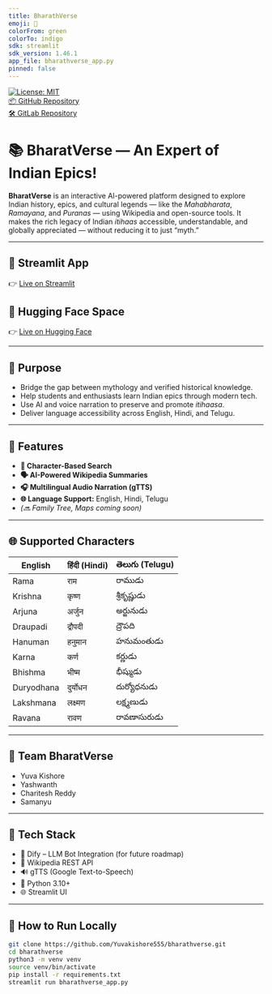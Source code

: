 ```yaml
---
title: BharathVerse
emoji: 🌿
colorFrom: green
colorTo: indigo
sdk: streamlit
sdk_version: 1.46.1
app_file: bharathverse_app.py
pinned: false
---
```


[![License: MIT](https://img.shields.io/badge/License-MIT-yellow.svg)](./LICENSE)  
[📦 GitHub Repository](https://github.com/Yuvakishore555/bharathverse)  
[🛠 GitLab Repository](https://code.swecha.org/soai2025/soai-hackathon/Bharathverse)

# 📚 BharatVerse — An Expert of Indian Epics!

**BharatVerse** is an interactive AI-powered platform designed to explore Indian history, epics, and cultural legends — like the *Mahabharata*, *Ramayana*, and *Puranas* — using Wikipedia and open-source tools. It makes the rich legacy of Indian *itihaas* accessible, understandable, and globally appreciated — without reducing it to just “myth.”

---

## 🔗 Streamlit App  
👉 [Live on Streamlit](https://bharathverse-bwwxvff2ozzxqoaswsbfpt.streamlit.app/#bharath-verse)

## 🔗 Hugging Face Space  
👉 [Live on Hugging Face](https://huggingface.co/spaces/YuvaKishoreM/bharathverse)

---

## 🎯 Purpose

- Bridge the gap between mythology and verified historical knowledge.
- Help students and enthusiasts learn Indian epics through modern tech.
- Use AI and voice narration to preserve and promote *itihaasa*.
- Deliver language accessibility across English, Hindi, and Telugu.

---

## 🧠 Features

- **🧬 Character-Based Search**
- **🗣️ AI-Powered Wikipedia Summaries**
- **🎧 Multilingual Audio Narration (gTTS)**
- **🌐 Language Support:** English, Hindi, Telugu
- *(🔜 Family Tree, Maps coming soon)*

---

## 🌐 Supported Characters

| English     | हिंदी (Hindi) | తెలుగు (Telugu)   |
|-------------|---------------|--------------------|
| Rama        | राम           | రాముడు             |
| Krishna     | कृष्ण         | శ్రీకృష్ణుడు       |
| Arjuna      | अर्जुन        | అర్జునుడు           |
| Draupadi    | द्रौपदी       | ద్రౌపది            |
| Hanuman     | हनुमान        | హనుమంతుడు         |
| Karna       | कर्ण          | కర్ణుడు            |
| Bhishma     | भीष्म         | భీష్ముడు           |
| Duryodhana  | दुर्योधन      | దుర్యోధనుడు       |
| Lakshmana   | लक्ष्मण        | లక్ష్మణుడు          |
| Ravana      | रावण          | రావణాసురుడు        |

---

## 👥 Team BharatVerse

- Yuva Kishore  
- Yashwanth  
- Charitesh Reddy  
- Samanyu  

---

## 🚀 Tech Stack

- 🧠 Dify – LLM Bot Integration (for future roadmap)
- 📄 Wikipedia REST API
- 🔊 gTTS (Google Text-to-Speech)
- 🐍 Python 3.10+
- 🌐 Streamlit UI

---

## 🧪 How to Run Locally

```bash
git clone https://github.com/Yuvakishore555/bharathverse.git
cd bharathverse
python3 -m venv venv
source venv/bin/activate
pip install -r requirements.txt
streamlit run bharathverse_app.py